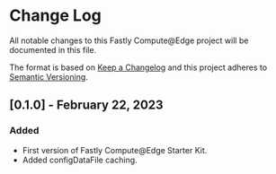 # Change Log
All notable changes to this Fastly Compute@Edge project will be documented in this file.
 
The format is based on [Keep a Changelog](http://keepachangelog.com/)
and this project adheres to [Semantic Versioning](http://semver.org/).
  
## [0.1.0] - February 22, 2023
 
### Added
- First version of Fastly Compute@Edge Starter Kit.
- Added configDataFile caching.